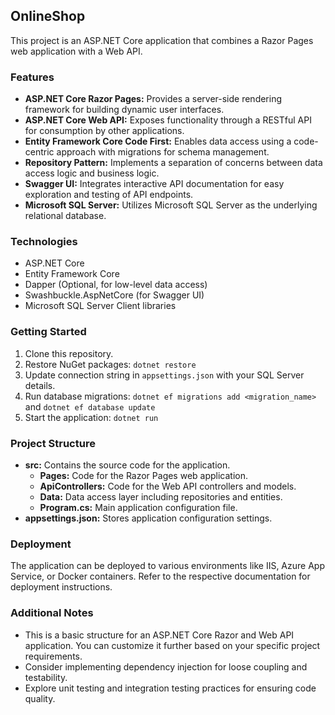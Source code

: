 ## OnlineShop

This project is an ASP.NET Core application that combines a Razor Pages web application with a Web API.

### Features

* **ASP.NET Core Razor Pages:** Provides a server-side rendering framework for building dynamic user interfaces.
* **ASP.NET Core Web API:** Exposes functionality through a RESTful API for consumption by other applications.
* **Entity Framework Core Code First:** Enables data access using a code-centric approach with migrations for schema management.
* **Repository Pattern:**  Implements a separation of concerns between data access logic and business logic.
* **Swagger UI:** Integrates interactive API documentation for easy exploration and testing of API endpoints.
* **Microsoft SQL Server:** Utilizes Microsoft SQL Server as the underlying relational database.

### Technologies

* ASP.NET Core
* Entity Framework Core
* Dapper (Optional, for low-level data access)
* Swashbuckle.AspNetCore (for Swagger UI)
* Microsoft SQL Server Client libraries

### Getting Started

1. Clone this repository.
2. Restore NuGet packages: `dotnet restore`
3. Update connection string in `appsettings.json` with your SQL Server details.
4. Run database migrations: `dotnet ef migrations add <migration_name>` and `dotnet ef database update`
5. Start the application: `dotnet run`

### Project Structure

* **src:** Contains the source code for the application.
    * **Pages:** Code for the Razor Pages web application.
    * **ApiControllers:** Code for the Web API controllers and models.
    * **Data:** Data access layer including repositories and entities.
    * **Program.cs:** Main application configuration file.
* **appsettings.json:** Stores application configuration settings.

### Deployment

The application can be deployed to various environments like IIS, Azure App Service, or Docker containers. Refer to the respective documentation for deployment instructions.

### Additional Notes

* This is a basic structure for an ASP.NET Core Razor and Web API application. You can customize it further based on your specific project requirements.
* Consider implementing dependency injection for loose coupling and testability.
* Explore unit testing and integration testing practices for ensuring code quality.
